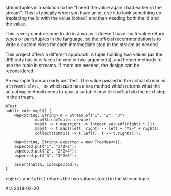 streamtuples is a solution to the "I need the value again I had earlier in the stream".
This is typically when you have an id, use it to look something up 
(replacing the id with the value looked) and then needing _both_ the
id and the value.

This is very cumbersome to do in Java as it doesn't have multi-value return types or
pairs/tuples in the language, so the official recommendation is to write a
custom class for each intermediate step in the stream as needed.

This project offers a different approach.  A tuple holding two values (as
the JRE only has interfaces for one or two arguments), and helper methods to
use the tuple in streams.  If more are needed, the design can be reconsidered.

An example from an early unit test.  The value passed in the actual stream is a `StreamTuple<L, R>` which _also_ has a `map` method
which returns what the actual `map` method needs to pass a suitable new `StreamTuple`to the next step in
the stream.   



    @Test
    public void map1() {
        Map<String, String> m = Stream.of("1", "2", "3")
                .map(StreamTuple::create)
                .map(t -> t.map(right -> Integer.valueOf(right) * 2))
                .map(t -> t.map((left, right) -> left + "*2=" + right))
                .collect(toMap(t -> t.left(), t -> t.right()));

        Map<String, String> expected = new TreeMap<>();
        expected.put("1", "1*2=2");
        expected.put("2", "2*2=4");
        expected.put("3", "3*2=6");

        assertThat(m, is(expected));
    }

`right()` and `left()` returns the two values stored in the stream tuple.


/tra 2018-02-20

